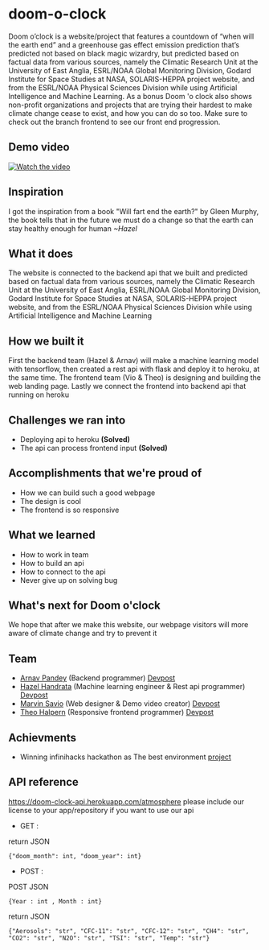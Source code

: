 # doom-o-clock
Doom o’clock is a website/project that features a countdown of “when will the earth end” and a greenhouse gas effect emission prediction that’s predicted not based on black magic wizardry, but predicted based on factual data from various sources, namely the Climatic Research Unit at the University of East Anglia, ESRL/NOAA Global Monitoring Division, Godard Institute for Space Studies at NASA, SOLARIS-HEPPA project website, and from the ESRL/NOAA Physical Sciences Division while using Artificial Intelligence and Machine Learning. As a bonus Doom 'o clock also shows non-profit organizations and projects that are trying their hardest to make climate change cease to exist, and how you can do so too. 
Make sure to check out the branch frontend to see our front end progression.

## Demo video
[![Watch the video](https://img.youtube.com/vi/grlAmeC-Rro/hqdefault.jpg)](https://www.youtube.com/watch?v=grlAmeC-Rro)

## Inspiration
I got the inspiration from a book "Will fart end the earth?" by Gleen Murphy, the book tells that in the future we must do a change so that the earth can stay healthy enough for human _~Hazel_

## What it does
The website is connected to the backend api that we built and predicted based on factual data from various sources, namely the Climatic Research Unit at the University of East Anglia, ESRL/NOAA Global Monitoring Division, Godard Institute for Space Studies at NASA, SOLARIS-HEPPA project website, and from the ESRL/NOAA Physical Sciences Division while using Artificial Intelligence and Machine Learning

## How we built it
First the backend team (Hazel & Arnav) will make a machine learning model with tensorflow, then created a rest api with flask and deploy it to heroku, at the same time. The frontend team (Vio & Theo) is designing and building the web landing page. Lastly we connect the frontend into backend api that running on heroku

## Challenges we ran into
- Deploying api to heroku **(Solved)**
- The api can process frontend input **(Solved)**

## Accomplishments that we're proud of
- How we can build such a good webpage
- The design is cool
- The frontend is so responsive

## What we learned
- How to work in team
- How to build an api
- How to connect to the api
- Never give up on solving bug

## What's next for Doom o'clock
We hope that after we make this website, our webpage visitors will more aware of climate change and try to prevent it

## Team
- [Arnav Pandey](https://github.com/splitxorpio) (Backend programmer) [Devpost](https://devpost.com/Split)
- [Hazel Handrata](https://github.com/kittyofheaven) (Machine learning engineer & Rest api programmer) [Devpost](https://devpost.com/kittyofheaven) 
- [Marvin Savio](https://github.com/marvinsavio) (Web designer & Demo video creator) [Devpost](https://devpost.com/marvinzahir20) 
- [Theo Halpern](https://github.com/dumax315) (Responsive frontend programmer) [Devpost](https://devpost.com/dumax315) 

## Achievments
- Winning infinihacks hackathon as The best environment [project](https://devpost.com/software/doom-o-clock) 

## API reference
https://doom-clock-api.herokuapp.com/atmosphere
please include our license to your app/repository if you want to use our api

- GET : 
 
return JSON 
```
{"doom_month": int, "doom_year": int}
```
- POST :

POST JSON 
```
{Year : int , Month : int}
```
return JSON
```
{"Aerosols": "str", "CFC-11": "str", "CFC-12": "str", "CH4": "str", "CO2": "str", "N2O": "str", "TSI": "str", "Temp": "str"}
```
